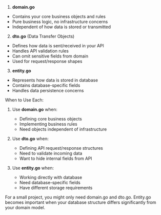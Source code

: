 1. **domain.go**
- Contains your core business objects and rules
- Pure business logic, no infrastructure concerns
- Independent of how data is stored or transmitted



2. **dto.go** (Data Transfer Objects)
- Defines how data is sent/received in your API
- Handles API validation rules
- Can omit sensitive fields from domain
- Used for request/response shapes


3. **entity.go**
- Represents how data is stored in database
- Contains database-specific fields
- Handles data persistence concerns

When to Use Each:
1. Use **domain.go** when:
   - Defining core business objects
   - Implementing business rules
   - Need objects independent of infrastructure

2. Use **dto.go** when:
   - Defining API request/response structures
   - Need to validate incoming data
   - Want to hide internal fields from API

3. Use **entity.go** when:
   - Working directly with database
   - Need database-specific fields
   - Have different storage requirements

For a small project, you might only need domain.go and dto.go. Entity.go becomes important when your database structure differs significantly from your domain model.